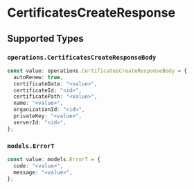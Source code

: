 # CertificatesCreateResponse


## Supported Types

### `operations.CertificatesCreateResponseBody`

```typescript
const value: operations.CertificatesCreateResponseBody = {
  autoRenew: true,
  certificateData: "<value>",
  certificateId: "<id>",
  certificatePath: "<value>",
  name: "<value>",
  organizationId: "<id>",
  privateKey: "<value>",
  serverId: "<id>",
};
```

### `models.ErrorT`

```typescript
const value: models.ErrorT = {
  code: "<value>",
  message: "<value>",
};
```

